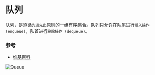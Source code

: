 # 队列
队列，是遵循`先进先出`原则的一组有序集合。队列只允许在队尾进行`插入操作 (enqueue)`，队首进行`删除操作 (dequeue)`。<br>

### 参考

- [维基百科](https://zh.m.wikipedia.org/zh-hans/%E9%98%9F%E5%88%97)

![Queue](https://upload.wikimedia.org/wikipedia/commons/5/52/Data_Queue.svg)

